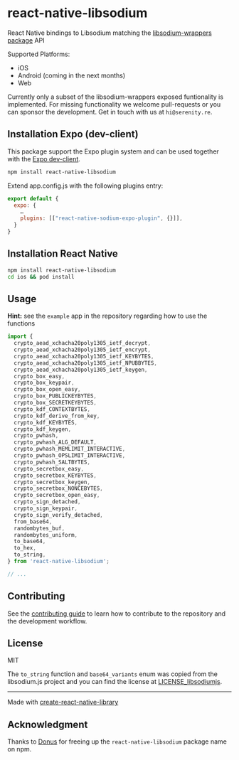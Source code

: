 # react-native-libsodium

React Native bindings to Libsodium matching the [libsodium-wrappers package](https://www.npmjs.com/package/libsodium-wrappers) API

Supported Platforms:

- iOS
- Android (coming in the next months)
- Web

Currently only a subset of the libsodium-wrappers exposed funtionality is implemented. For missing functionality we welcome pull-requests or you can sponsor the development. Get in touch with us at `hi@serenity.re`.

## Installation Expo (dev-client)

This package support the Expo plugin system and can be used together with the [Expo dev-client](https://docs.expo.dev/clients/introduction/).

```sh
npm install react-native-libsodium
```

Extend app.config.js with the following plugins entry:

```js
export default {
  expo: {
    …
    plugins: [["react-native-sodium-expo-plugin", {}]],
  }
}
```

## Installation React Native

```sh
npm install react-native-libsodium
cd ios && pod install
```

## Usage

**Hint:** see the `example` app in the repository regarding how to use the functions

```js
import {
  crypto_aead_xchacha20poly1305_ietf_decrypt,
  crypto_aead_xchacha20poly1305_ietf_encrypt,
  crypto_aead_xchacha20poly1305_ietf_KEYBYTES,
  crypto_aead_xchacha20poly1305_ietf_NPUBBYTES,
  crypto_aead_xchacha20poly1305_ietf_keygen,
  crypto_box_easy,
  crypto_box_keypair,
  crypto_box_open_easy,
  crypto_box_PUBLICKEYBYTES,
  crypto_box_SECRETKEYBYTES,
  crypto_kdf_CONTEXTBYTES,
  crypto_kdf_derive_from_key,
  crypto_kdf_KEYBYTES,
  crypto_kdf_keygen,
  crypto_pwhash,
  crypto_pwhash_ALG_DEFAULT,
  crypto_pwhash_MEMLIMIT_INTERACTIVE,
  crypto_pwhash_OPSLIMIT_INTERACTIVE,
  crypto_pwhash_SALTBYTES,
  crypto_secretbox_easy,
  crypto_secretbox_KEYBYTES,
  crypto_secretbox_keygen,
  crypto_secretbox_NONCEBYTES,
  crypto_secretbox_open_easy,
  crypto_sign_detached,
  crypto_sign_keypair,
  crypto_sign_verify_detached,
  from_base64,
  randombytes_buf,
  randombytes_uniform,
  to_base64,
  to_hex,
  to_string,
} from 'react-native-libsodium';

// ...
```

## Contributing

See the [contributing guide](CONTRIBUTING.md) to learn how to contribute to the repository and the development workflow.

## License

MIT

The `to_string` function and `base64_variants` enum was copied from the libsodium.js project and you can find the license at [LICENSE_libsodiumjs](LICENSE_libsodiumjs).

---

Made with [create-react-native-library](https://github.com/callstack/react-native-builder-bob)

## Acknowledgment

Thanks to [Donus](https://github.com/donus3) for freeing up the `react-native-libsodium` package name on npm.
